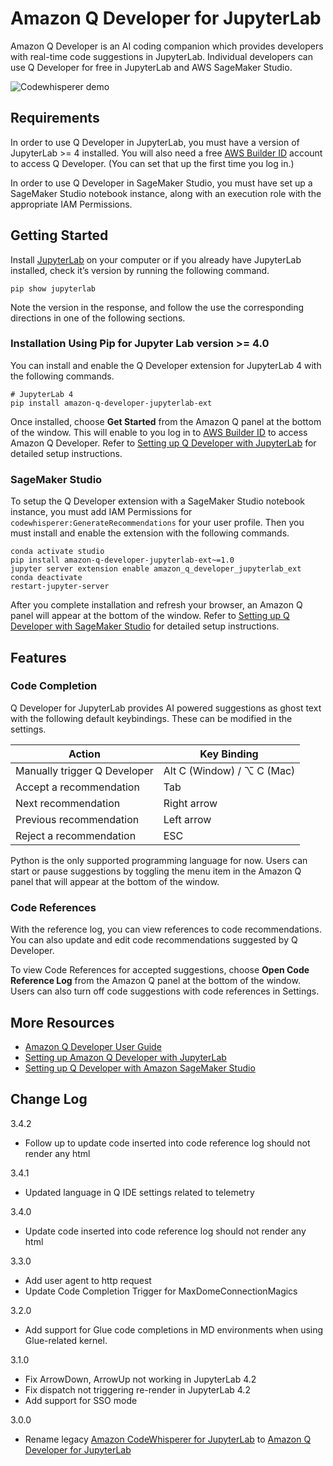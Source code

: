 # Amazon Q Developer for JupyterLab

Amazon Q Developer is an AI coding companion which provides developers with real-time code suggestions in JupyterLab. Individual developers can use Q Developer for free in JupyterLab and AWS SageMaker Studio.

![Codewhisperer demo](https://docs.aws.amazon.com/images/amazonq/latest/qdeveloper-ug/images/qdev-demo-example.png)

## Requirements

In order to use Q Developer in JupyterLab, you must have a version of JupyterLab >= 4 installed. You will also need a free [AWS Builder ID](https://docs.aws.amazon.com/signin/latest/userguide/sign-in-aws_builder_id.html) account to access Q Developer. (You can set that up the first time you log in.)

In order to use Q Developer in SageMaker Studio, you must have set up a SageMaker Studio notebook instance, along with an execution role with the appropriate IAM Permissions. 

## Getting Started

Install [JupyterLab](https://pypi.org/project/jupyterlab) on your computer or if you already have JupyterLab installed, check it’s version by running the following command.

```
pip show jupyterlab
```

Note the version in the response, and follow the use the corresponding directions in one of the following sections.

### Installation Using Pip for Jupyter Lab version >= 4.0

You can install and enable the Q Developer extension for JupyterLab 4 with the following commands. 

```
# JupyterLab 4
pip install amazon-q-developer-jupyterlab-ext
```

Once installed, choose ****Get Started**** from the Amazon Q panel at the bottom of the window. This will enable to you log in to [AWS Builder ID](https://docs.aws.amazon.com/signin/latest/userguide/sign-in-aws_builder_id.html) to access Amazon Q Developer. Refer to [Setting up Q Developer with JupyterLab](https://docs.aws.amazon.com/codewhisperer/latest/userguide/jupyterlab-setup.html) for detailed setup instructions.

### SageMaker Studio

To setup the Q Developer extension with a SageMaker Studio notebook instance, you must add IAM Permissions for 
`codewhisperer:GenerateRecommendations` for your user profile. Then you must install and enable the extension with the following commands.

```
conda activate studio
pip install amazon-q-developer-jupyterlab-ext~=1.0
jupyter server extension enable amazon_q_developer_jupyterlab_ext
conda deactivate
restart-jupyter-server
```

After you complete installation and refresh your browser, an Amazon Q panel will appear at the bottom of the window. Refer to [Setting up Q Developer with SageMaker Studio](https://docs.aws.amazon.com/codewhisperer/latest/userguide/sagemaker-setup.html) for detailed setup instructions. 

## Features

### Code Completion

Q Developer for JupyterLab provides AI powered suggestions as ghost text with the following default keybindings. These can be modified in the settings.


|              Action	                  |      Key Binding       |
| ------------------------------ | ----------- |
| Manually trigger Q Developer | Alt C (Window) / ⌥ C (Mac)        |
| Accept a recommendation        | Tab       |
| Next recommendation            | Right arrow |
| Previous recommendation        | Left arrow  |
| Reject a recommendation        | ESC         |



Python is the only supported programming language for now. Users can start or pause suggestions by toggling the menu item in the Amazon Q panel that will appear at the bottom of the window.

### Code References

With the reference log, you can view references to code recommendations. You can also update and edit code recommendations suggested by Q Developer.

To view Code References for accepted suggestions, choose **Open Code Reference Log** from the Amazon Q panel at the bottom of the window. Users can also turn off code suggestions with code references in Settings.


## More Resources

* [Amazon Q Developer User Guide](https://docs.aws.amazon.com/amazonq/latest/qdeveloper-ug/what-is.html)
* [Setting up Amazon Q Developer with JupyterLab](https://docs.aws.amazon.com/codewhisperer/latest/userguide/jupyterlab-setup.html)
* [Setting up Q Developer with Amazon SageMaker Studio](https://docs.aws.amazon.com/codewhisperer/latest/userguide/sagemaker-setup.html)

## Change Log

3.4.2
* Follow up to update code inserted into code reference log should not render any html

3.4.1
* Updated language in Q IDE settings related to telemetry 

3.4.0
* Update code inserted into code reference log should not render any html

3.3.0
* Add user agent to http request
* Update Code Completion Trigger for MaxDomeConnectionMagics

3.2.0
* Add support for Glue code completions in MD environments when using Glue-related kernel.

3.1.0
* Fix ArrowDown, ArrowUp not working in JupyterLab 4.2
* Fix dispatch not triggering re-render in JupyterLab 4.2
* Add support for SSO mode

3.0.0
* Rename legacy [Amazon CodeWhisperer for JupyterLab](https://pypi.org/project/amazon-codewhisperer-jupyterlab-ext/) to [Amazon Q Developer for JupyterLab](https://pypi.org/project/amazon-q-developer-jupyterlab-ext/)
